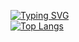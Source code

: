 [![Typing SVG](https://readme-typing-svg.herokuapp.com?color=%2336BCF7&lines=Hello+my+friend)](https://git.io/typing-svg)  
[![Top Langs](https://github-readme-stats-git-masterrstaa-rickstaa.vercel.app/api/top-langs/?username=demon3t)](https://github.com/anuraghazra/github-readme-stats)
